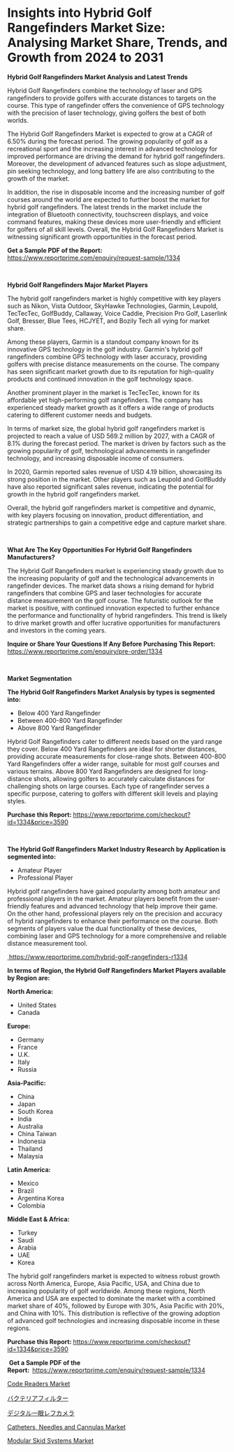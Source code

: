 <p><h1>Insights into Hybrid Golf Rangefinders Market Size: Analysing Market Share, Trends, and Growth from 2024 to 2031</h1></p><p><strong>Hybrid Golf Rangefinders Market Analysis and Latest Trends</strong></p>
<p><p>Hybrid Golf Rangefinders combine the technology of laser and GPS rangefinders to provide golfers with accurate distances to targets on the course. This type of rangefinder offers the convenience of GPS technology with the precision of laser technology, giving golfers the best of both worlds.</p><p>The Hybrid Golf Rangefinders Market is expected to grow at a CAGR of 6.50% during the forecast period. The growing popularity of golf as a recreational sport and the increasing interest in advanced technology for improved performance are driving the demand for hybrid golf rangefinders. Moreover, the development of advanced features such as slope adjustment, pin seeking technology, and long battery life are also contributing to the growth of the market.</p><p>In addition, the rise in disposable income and the increasing number of golf courses around the world are expected to further boost the market for hybrid golf rangefinders. The latest trends in the market include the integration of Bluetooth connectivity, touchscreen displays, and voice command features, making these devices more user-friendly and efficient for golfers of all skill levels. Overall, the Hybrid Golf Rangefinders Market is witnessing significant growth opportunities in the forecast period.</p></p>
<p><strong>Get a Sample PDF of the Report:&nbsp;</strong> <a href="https://www.reportprime.com/enquiry/request-sample/1334">https://www.reportprime.com/enquiry/request-sample/1334</a></p>
<p>&nbsp;</p>
<p><strong>Hybrid Golf Rangefinders Major Market Players</strong></p>
<p><p>The hybrid golf rangefinders market is highly competitive with key players such as Nikon, Vista Outdoor, SkyHawke Technologies, Garmin, Leupold, TecTecTec, GolfBuddy, Callaway, Voice Caddie, Precision Pro Golf, Laserlink Golf, Bresser, Blue Tees, HCJYET, and Bozily Tech all vying for market share.</p><p>Among these players, Garmin is a standout company known for its innovative GPS technology in the golf industry. Garmin's hybrid golf rangefinders combine GPS technology with laser accuracy, providing golfers with precise distance measurements on the course. The company has seen significant market growth due to its reputation for high-quality products and continued innovation in the golf technology space.</p><p>Another prominent player in the market is TecTecTec, known for its affordable yet high-performing golf rangefinders. The company has experienced steady market growth as it offers a wide range of products catering to different customer needs and budgets.</p><p>In terms of market size, the global hybrid golf rangefinders market is projected to reach a value of USD 569.2 million by 2027, with a CAGR of 8.1% during the forecast period. The market is driven by factors such as the growing popularity of golf, technological advancements in rangefinder technology, and increasing disposable income of consumers.</p><p>In 2020, Garmin reported sales revenue of USD 4.19 billion, showcasing its strong position in the market. Other players such as Leupold and GolfBuddy have also reported significant sales revenue, indicating the potential for growth in the hybrid golf rangefinders market.</p><p>Overall, the hybrid golf rangefinders market is competitive and dynamic, with key players focusing on innovation, product differentiation, and strategic partnerships to gain a competitive edge and capture market share.</p></p>
<p>&nbsp;</p>
<p><strong>What Are The Key Opportunities For Hybrid Golf Rangefinders Manufacturers?</strong></p>
<p><p>The Hybrid Golf Rangefinders market is experiencing steady growth due to the increasing popularity of golf and the technological advancements in rangefinder devices. The market data shows a rising demand for hybrid rangefinders that combine GPS and laser technologies for accurate distance measurement on the golf course. The futuristic outlook for the market is positive, with continued innovation expected to further enhance the performance and functionality of hybrid rangefinders. This trend is likely to drive market growth and offer lucrative opportunities for manufacturers and investors in the coming years.</p></p>
<p><strong>Inquire or Share Your Questions If Any Before Purchasing This Report:</strong> <a href="https://www.reportprime.com/enquiry/pre-order/1334">https://www.reportprime.com/enquiry/pre-order/1334</a></p>
<p>&nbsp;</p>
<p><strong>Market Segmentation</strong></p>
<p><strong>The Hybrid Golf Rangefinders Market Analysis by types is segmented into:</strong></p>
<p><ul><li>Below 400 Yard Rangefinder</li><li>Between 400-800 Yard Rangefinder</li><li>Above 800 Yard Rangefinder</li></ul></p>
<p><p>Hybrid Golf Rangefinders cater to different needs based on the yard range they cover. Below 400 Yard Rangefinders are ideal for shorter distances, providing accurate measurements for close-range shots. Between 400-800 Yard Rangefinders offer a wider range, suitable for most golf courses and various terrains. Above 800 Yard Rangefinders are designed for long-distance shots, allowing golfers to accurately calculate distances for challenging shots on large courses. Each type of rangefinder serves a specific purpose, catering to golfers with different skill levels and playing styles.</p></p>
<p><strong>Purchase this Report:&nbsp;</strong><a href="https://www.reportprime.com/checkout?id=1334&price=3590">https://www.reportprime.com/checkout?id=1334&price=3590</a></p>
<p>&nbsp;</p>
<p><strong>The Hybrid Golf Rangefinders Market Industry Research by Application is segmented into:</strong></p>
<p><ul><li>Amateur Player</li><li>Professional Player</li></ul></p>
<p><p>Hybrid golf rangefinders have gained popularity among both amateur and professional players in the market. Amateur players benefit from the user-friendly features and advanced technology that help improve their game. On the other hand, professional players rely on the precision and accuracy of hybrid rangefinders to enhance their performance on the course. Both segments of players value the dual functionality of these devices, combining laser and GPS technology for a more comprehensive and reliable distance measurement tool.</p></p>
<p><a href="https://www.reportprime.com/hybrid-golf-rangefinders-r1334">&nbsp;https://www.reportprime.com/hybrid-golf-rangefinders-r1334</a></p>
<p><strong>In terms of Region, the Hybrid Golf Rangefinders Market Players available by Region are:</strong></p>
<p>
    <p> <strong> North America: </strong>
        <ul>
            <li>United States</li>
            <li>Canada</li>
        </ul>
        </p> 
    <p> <strong> Europe: </strong>
        <ul>
            <li>Germany</li>
            <li>France</li>
            <li>U.K.</li>
            <li>Italy</li>
            <li>Russia</li>
        </ul>
        </p> 
    <p> <strong> Asia-Pacific: </strong>
        <ul>
            <li>China</li>
            <li>Japan</li>
            <li>South Korea</li>
            <li>India</li>
            <li>Australia</li>
            <li>China Taiwan</li>
            <li>Indonesia</li>
            <li>Thailand</li>
            <li>Malaysia</li>
        </ul>
        </p> 
    <p> <strong> Latin America: </strong>
        <ul>
            <li>Mexico</li>
            <li>Brazil</li>
            <li>Argentina Korea</li>
            <li>Colombia</li>
        </ul>
        </p> 
    <p> <strong> Middle East & Africa: </strong>
        <ul>
            <li>Turkey</li>
            <li>Saudi</li>
            <li>Arabia</li>
            <li>UAE</li>
            <li>Korea</li>
        </ul>
    </p>
    </p>
<p><p>The hybrid golf rangefinders market is expected to witness robust growth across North America, Europe, Asia Pacific, USA, and China due to increasing popularity of golf worldwide. Among these regions, North America and USA are expected to dominate the market with a combined market share of 40%, followed by Europe with 30%, Asia Pacific with 20%, and China with 10%. This distribution is reflective of the growing adoption of advanced golf technologies and increasing disposable income in these regions.</p></p>
<p><strong>Purchase this Report: </strong><a href="https://www.reportprime.com/checkout?id=1334&price=3590">https://www.reportprime.com/checkout?id=1334&price=3590</a></p>
<p>&nbsp;<strong>Get a Sample PDF of the Report:&nbsp;&nbsp;</strong><a href="https://www.reportprime.com/enquiry/request-sample/1334">https://www.reportprime.com/enquiry/request-sample/1334</a></p>
<p><strong></strong></p>
<p><p><a href="https://github.com/dx0328/Market-Research-Report-List-3/blob/main/code-readers-market.md">Code Readers Market</a></p><p><a href="https://medium.com/@hudsondeverick/%E5%B8%82%E5%A0%B4%E4%BA%88%E6%B8%AC-%E3%82%B0%E3%83%AD%E3%83%BC%E3%83%90%E3%83%AB%E7%B4%B0%E8%8F%8C%E3%83%95%E3%82%A3%E3%83%AB%E3%82%BF%E3%83%BC%E3%83%88%E3%83%AC%E3%83%B3%E3%83%89%E3%81%A8%E5%BD%B1%E9%9F%BF%E5%88%86%E6%9E%90-2024%E5%B9%B4-2031%E5%B9%B4-%E5%BF%9C%E7%94%A8-%E7%97%85%E9%99%A2-%E7%92%B0%E5%A2%83-%E3%81%9D%E3%81%AE%E4%BB%96-%E3%82%BF%E3%82%A4%E3%83%97-%E5%86%8D%E5%88%A9%E7%94%A8%E5%8F%AF%E8%83%BD-%E4%BD%BF%E3%81%84%E6%8D%A8%E3%81%A6-c0e2b07b54fe">バクテリアフィルター</a></p><p><a href="https://github.com/NikitaBruen/Market-Research-Report-List-1/blob/main/165417914098.md">デジタル一眼レフカメラ</a></p><p><a href="https://medium.com/@williambatz78/future-trends-in-global-catheters-needles-and-cannulas-market-market-insights-and-analysis-from-71c751b1ea7a">Catheters, Needles and Cannulas Market</a></p><p><a href="https://medium.com/@williambatz78/modular-skid-systems-market-forecasts-market-trends-and-impact-analysis-2024-2031-a6cc4017ce30">Modular Skid Systems Market</a></p></p>